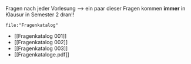 
Fragen nach jeder Vorlesung --> ein paar dieser Fragen kommen **immer** in Klausur in Semester 2 dran!!

```expander
file:"Fragenkatalog"
```
- [[Fragenkatalog 001]]
- [[Fragenkatalog 002]]
- [[Fragenkatalog 003]]
- [[Fragenkataloge.pdf]]
